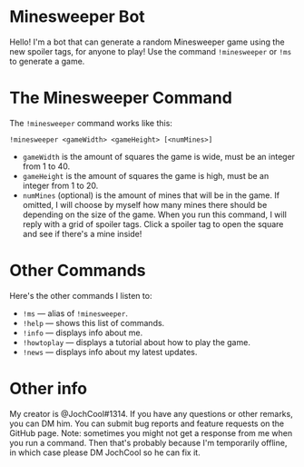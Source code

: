 # Minesweeper Bot
Hello! I'm a bot that can generate a random Minesweeper game using the new spoiler tags, for anyone to play! Use the command `!minesweeper` or `!ms` to generate a game.

# The Minesweeper Command
The `!minesweeper` command works like this:
```
!minesweeper <gameWidth> <gameHeight> [<numMines>]
```
* `gameWidth` is the amount of squares the game is wide, must be an integer from 1 to 40.
* `gameHeight` is the amount of squares the game is high, must be an integer from 1 to 20.
* `numMines` (optional) is the amount of mines that will be in the game. If omitted, I will choose by myself how many mines there should be depending on the size of the game.
When you run this command, I will reply with a grid of spoiler tags. Click a spoiler tag to open the square and see if there's a mine inside!

# Other Commands
Here's the other commands I listen to:
* `!ms` — alias of `!minesweeper`.
* `!help` — shows this list of commands.
* `!info` — displays info about me.
* `!howtoplay` — displays a tutorial about how to play the game.
* `!news` — displays info about my latest updates.

# Other info
My creator is @JochCool#1314. If you have any questions or other remarks, you can DM him. You can submit bug reports and feature requests on the GitHub page.
Note: sometimes you might not get a response from me when you run a command. Then that's probably because I'm temporarily offline, in which case please DM JochCool so he can fix it.
